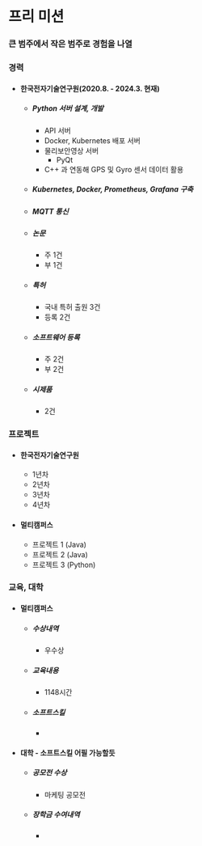 # 프리 미션



### 큰 범주에서 작은 범주로 경험을 나열



### 경력

- #### 한국전자기술연구원(2020.8. - 2024.3. 현재)

  - ##### Python 서버 설계, 개발

    - API 서버
    - Docker, Kubernetes 배포 서버
    - 물리보안영상 서버
      - PyQt
    - C++ 과 연동해 GPS 및 Gyro 센서 데이터 활용

  - ##### Kubernetes, Docker, Prometheus, Grafana 구축

  - ##### MQTT 통신
  
  - ##### 논문
  
    - 주 1건
    - 부 1건
  
  - ##### 특허
  
    - 국내 특허  출원 3건
    - 등록 2건
  
  - ##### 소프트웨어 등록
  
    - 주 2건
    - 부 2건
  
  - ##### 시제품
  
    - 2건



### 프로젝트

- #### 한국전자기술연구원

  - 1년차
  - 2년차
  - 3년차
  - 4년차

- #### 멀티캠퍼스

  - 프로젝트 1 (Java)
  - 프로젝트 2 (Java)
  - 프로젝트 3 (Python)



### 교육, 대학

- #### 멀티캠퍼스

  - ##### 수상내역

    - 우수상

  - ##### 교육내용

    - 1148시간

  - ##### 소프트스킬

    - 

- #### 대학 - 소프트스킬 어필 가능할듯

  - ##### 공모전 수상

    - 마케팅 공모전

  - ##### 장학금 수여내역
  
    - 
  
  

